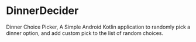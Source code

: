 # DinnerDecider
Dinner Choice Picker,
A Simple Android Kotlin application to randomly pick a dinner option, and add custom pick to the list of random choices.
